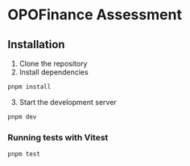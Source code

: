 # OPOFinance Assessment

## Installation

1. Clone the repository
2. Install dependencies
```bash
pnpm install
```
3. Start the development server
```bash
pnpm dev
```

### Running tests with Vitest
```bash
pnpm test
```
